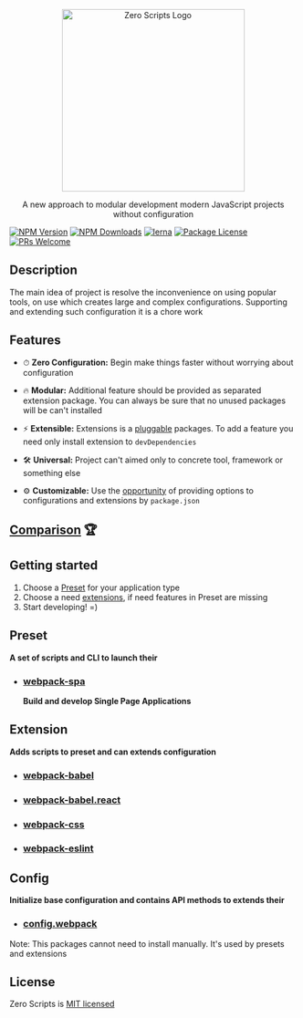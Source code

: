 <p align="center">
  <a href="https://github.com/artemirq/zero-scripts" target="blank">
    <img src="https://svgshare.com/i/AZ3.svg" width="320" alt="Zero Scripts Logo" />
  </a>
</p>

<p align="center">A new approach to modular development modern JavaScript projects without configuration</p>

<a href="https://www.npmjs.com/~zero-scripts"><img src="https://img.shields.io/npm/v/@zero-scripts/core.svg" alt="NPM Version" /></a>
<a href="https://www.npmjs.com/~zero-scripts"><img src="https://img.shields.io/npm/dm/@zero-scripts/core.svg" alt="NPM Downloads" /></a>
[![lerna](https://img.shields.io/badge/maintained%20with-lerna-cc00ff.svg)](https://lernajs.io/)
<a href="https://www.npmjs.com/~zero-scripts"><img src="https://img.shields.io/npm/l/@zero-scripts/core.svg" alt="Package License" /></a>
[![PRs Welcome](https://img.shields.io/badge/PRs-welcome-green.svg)](https://github.com/artemirq/zero-scripts/pulls)

## Description

The main idea of project is resolve the inconvenience on using popular tools, on use which creates large and complex configurations. Supporting and extending such configuration it is a chore work

## Features

- ⏱ **Zero Configuration:** Begin make things faster without worrying about configuration

- 🔥 **Modular:** Additional feature should be provided as separated extension package. You can always be sure that no unused packages will be can't installed

- ⚡ **Extensible:** Extensions is a [pluggable](packages/core#process-of-loading-extensions) packages. To add a feature you need only install extension to `devDependencies`

- 🛠 **Universal:** Project can't aimed only to concrete tool, framework or something else

- ⚙ **Customizable:** Use the [opportunity](packages/core#passing-options) of providing options to configurations and extensions by `package.json`

## [Comparison](COMPARISON.md) 🏆

## Getting started

1. Choose a [Preset](#preset) for your application type
2. Choose a need [extensions](#extension), if need features in Preset are missing
3. Start developing! =)

## Preset

**A set of scripts and CLI to launch their**

- ### [webpack-spa](packages/preset.webpack-spa)
   **Build and develop Single Page Applications**

## Extension

**Adds scripts to preset and can extends configuration**

* ### [webpack-babel](packages/extension.webpack-babel)
* ### [webpack-babel.react](packages/extension.webpack-babel.react)
* ### [webpack-css](packages/extension.webpack-css)
* ### [webpack-eslint](packages/extension.webpack-eslint)

## Config

**Initialize base configuration and contains API methods to extends their**

* ### [config.webpack](packages/config.webpack)

Note: This packages cannot need to install manually. It's used by presets and extensions

## License

Zero Scripts is [MIT licensed](./LICENSE)
